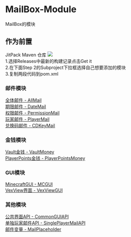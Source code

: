 # MailBox-Module
MailBox的模块  
  
## 作为前置
JitPack Maven 仓库 [![](https://jitpack.io/v/Dogend233/MailBox-Module.svg)](https://jitpack.io/#Dogend233/MailBox-Module)  
1.选择Releases中最新的构建记录点击Get it  
2.在下面Step 2的Subproject下拉框选择自己想要添加的模块  
3.复制两段代码到pom.xml  
  
### 邮件模块
[全体邮件 - AllMail](./AllMail)  
[期限邮件 - DateMail](./DateMail)  
[权限邮件 - PermissionMail](./PermissionMail)  
[玩家邮件 - PlayerMail](./PlayerMail)  
[兑换码邮件 - CDKeyMail](./CDKeyMail)  
  
### 金钱模块
[Vault金钱 - VaultMoney](./VaultMoney)  
[PlayerPoints金钱 - PlayerPointsMoney](./PlayerPointsMoney)  
  
### GUI模块
[MinecraftGUI - MCGUI](./MCGUI)  
[VexView界面 - VexViewGUI](./VexViewGUI)  
  
### 其他模块
[公共界面API - CommonGUIAPI](./CommonGUIAPI)  
[单独玩家邮件API - SinglePlayerMailAPI](./SinglePlayerMailAPI)  
[邮件变量 - MailPlaceholder](./MailPlaceholder)  